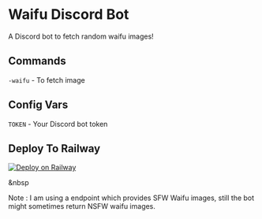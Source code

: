 # Waifu Discord Bot
A Discord bot to fetch random waifu images!
## Commands
`-waifu` - To fetch image
## Config Vars
`TOKEN` - Your Discord bot token

## Deploy To Railway
[![Deploy on Railway](https://railway.app/button.svg)](https://railway.app/new/template?template=https%3A%2F%2Fgithub.com%2FNisarga-Developer%2Fwaifu-bot-discord&envs=TOKEN&TOKENDesc=Your+Discord+Bot+Token)

&nbsp

Note : I am using a endpoint which provides SFW Waifu images, still the bot might sometimes return NSFW waifu images.
